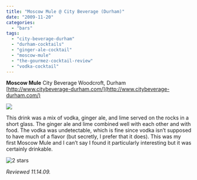 ```yaml
---
title: "Moscow Mule @ City Beverage (Durham)"
date: "2009-11-20"
categories:
  - "bars"
tags:
  - "city-beverage-durham"
  - "durham-cocktails"
  - "ginger-ale-cocktail"
  - "moscow-mule"
  - "the-gourmez-cocktail-review"
  - "vodka-cocktail"
---
```


**Moscow Mule** City Beverage Woodcroft, Durham [http://www.citybeverage-durham.com/](http://www.citybeverage-durham.com/)

![](http://www.thegourmez.com/gourmez/photos/PIC-0161.jpg)

This drink was a mix of vodka, ginger ale, and lime served on the rocks in a short glass. The ginger ale and lime combined well with each other and with food. The vodka was undetectable, which is fine since vodka isn’t supposed to have much of a flavor (but secretly, I prefer that it does). This was my first Moscow Mule and I can’t say I found it particularly interesting but it was certainly drinkable.




<div class="caption">

![2 stars](http://s3.amazonaws.com/thegourmez-wpmedia/2009/02/rating_chicken11.gif "rating_chicken11")</div>


_Reviewed 11.14.09._
